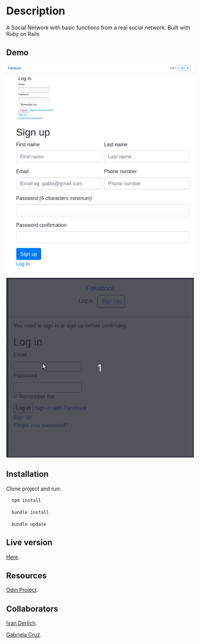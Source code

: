# Description

<p id="description-fakebook">A Social Network with basic functions from a real social network. Built with Ruby on Rails</p>

## Demo

![](/docs/1.png)
![](/docs/2.png)
<img src="docs/1.gif" id="main-image-fakebook" />

## Installation

  Clone project and run:

      npm install

      bundle install

      bundle update

## Live version

[Here](https://afternoon-wave-75260.herokuapp.com/).

## Resources

[Odin Project](https://www.theodinproject.com/courses/ruby-on-rails/lessons/final-project).

## Collaborators

[Ivan Derlich](https://github.com/IvanDerlich/).

[Gabriela Cruz](https://github.com/ViriCruz/).
